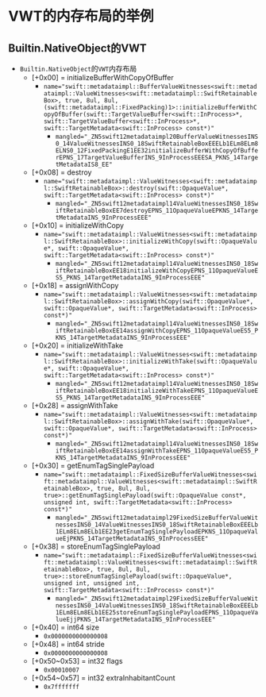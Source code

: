 # VWT的内存布局的举例

## Builtin.NativeObject的VWT

* `Builtin.NativeObject`的`VWT`内存布局
  * [+0x00] = initializeBufferWithCopyOfBuffer
    * `name="swift::metadataimpl::BufferValueWitnesses<swift::metadataimpl::ValueWitnesses<swift::metadataimpl::SwiftRetainableBox>, true, 8ul, 8ul, (swift::metadataimpl::FixedPacking)1>::initializeBufferWithCopyOfBuffer(swift::TargetValueBuffer<swift::InProcess>*, swift::TargetValueBuffer<swift::InProcess>*, swift::TargetMetadata<swift::InProcess> const*)"`
      * `mangled="_ZN5swift12metadataimpl20BufferValueWitnessesINS0_14ValueWitnessesINS0_18SwiftRetainableBoxEEELb1ELm8ELm8ELNS0_12FixedPackingE1EE32initializeBufferWithCopyOfBufferEPNS_17TargetValueBufferINS_9InProcessEEESA_PKNS_14TargetMetadataIS8_EE"`
  * [+0x08] = destroy
    * `name="swift::metadataimpl::ValueWitnesses<swift::metadataimpl::SwiftRetainableBox>::destroy(swift::OpaqueValue*, swift::TargetMetadata<swift::InProcess> const*)"`
      * `mangled="_ZN5swift12metadataimpl14ValueWitnessesINS0_18SwiftRetainableBoxEE7destroyEPNS_11OpaqueValueEPKNS_14TargetMetadataINS_9InProcessEEE"`
  * [+0x10] = initializeWithCopy
    * `name="swift::metadataimpl::ValueWitnesses<swift::metadataimpl::SwiftRetainableBox>::initializeWithCopy(swift::OpaqueValue*, swift::OpaqueValue*, swift::TargetMetadata<swift::InProcess> const*)"`
      * `mangled="_ZN5swift12metadataimpl14ValueWitnessesINS0_18SwiftRetainableBoxEE18initializeWithCopyEPNS_11OpaqueValueES5_PKNS_14TargetMetadataINS_9InProcessEEE"`
  * [+0x18] = assignWithCopy
    * `name="swift::metadataimpl::ValueWitnesses<swift::metadataimpl::SwiftRetainableBox>::assignWithCopy(swift::OpaqueValue*, swift::OpaqueValue*, swift::TargetMetadata<swift::InProcess> const*)"`
      * `mangled="_ZN5swift12metadataimpl14ValueWitnessesINS0_18SwiftRetainableBoxEE14assignWithCopyEPNS_11OpaqueValueES5_PKNS_14TargetMetadataINS_9InProcessEEE"`
  * [+0x20] = initializeWithTake
    * `name="swift::metadataimpl::ValueWitnesses<swift::metadataimpl::SwiftRetainableBox>::initializeWithTake(swift::OpaqueValue*, swift::OpaqueValue*, swift::TargetMetadata<swift::InProcess> const*)"`
      * `mangled="_ZN5swift12metadataimpl14ValueWitnessesINS0_18SwiftRetainableBoxEE18initializeWithTakeEPNS_11OpaqueValueES5_PKNS_14TargetMetadataINS_9InProcessEEE"`
  * [+0x28] = assignWithTake
    * `name="swift::metadataimpl::ValueWitnesses<swift::metadataimpl::SwiftRetainableBox>::assignWithTake(swift::OpaqueValue*, swift::OpaqueValue*, swift::TargetMetadata<swift::InProcess> const*)"`
      * `mangled="_ZN5swift12metadataimpl14ValueWitnessesINS0_18SwiftRetainableBoxEE14assignWithTakeEPNS_11OpaqueValueES5_PKNS_14TargetMetadataINS_9InProcessEEE"`
  * [+0x30] = getEnumTagSinglePayload
    * `name="swift::metadataimpl::FixedSizeBufferValueWitnesses<swift::metadataimpl::ValueWitnesses<swift::metadataimpl::SwiftRetainableBox>, true, 8ul, 8ul, true>::getEnumTagSinglePayload(swift::OpaqueValue const*, unsigned int, swift::TargetMetadata<swift::InProcess> const*)"`
      * `mangled="_ZN5swift12metadataimpl29FixedSizeBufferValueWitnessesINS0_14ValueWitnessesINS0_18SwiftRetainableBoxEEELb1ELm8ELm8ELb1EE23getEnumTagSinglePayloadEPKNS_11OpaqueValueEjPKNS_14TargetMetadataINS_9InProcessEEE"`
  * [+0x38] = storeEnumTagSinglePayload
    * `name="swift::metadataimpl::FixedSizeBufferValueWitnesses<swift::metadataimpl::ValueWitnesses<swift::metadataimpl::SwiftRetainableBox>, true, 8ul, 8ul, true>::storeEnumTagSinglePayload(swift::OpaqueValue*, unsigned int, unsigned int, swift::TargetMetadata<swift::InProcess> const*)"`
      * `mangled="_ZN5swift12metadataimpl29FixedSizeBufferValueWitnessesINS0_14ValueWitnessesINS0_18SwiftRetainableBoxEEELb1ELm8ELm8ELb1EE25storeEnumTagSinglePayloadEPNS_11OpaqueValueEjjPKNS_14TargetMetadataINS_9InProcessEEE"`
  * [+0x40] = int64 size
    * `0x0000000000000008`
  * [+0x48] = int64 stride
    * `0x0000000000000008`
  * [+0x50~0x53] = int32 flags
    * `0x00010007`
  * [+0x54~0x57] = int32 extraInhabitantCount
    * `0x7fffffff`
